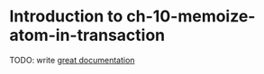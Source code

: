 # Introduction to ch-10-memoize-atom-in-transaction

TODO: write [great documentation](http://jacobian.org/writing/what-to-write/)
